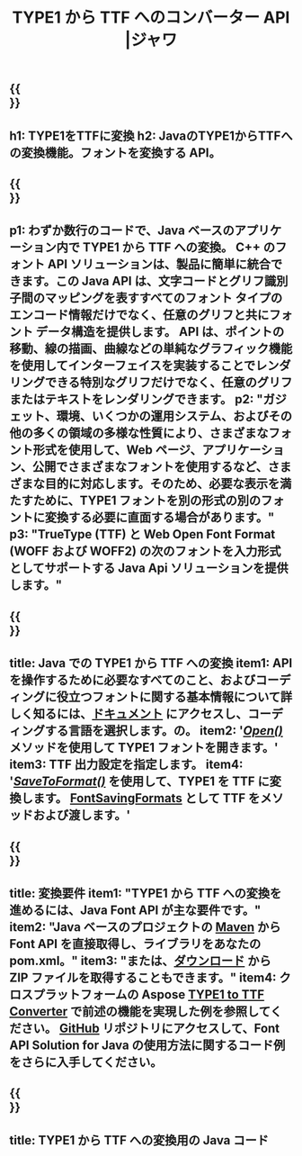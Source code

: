 ﻿---
translation: true
template: /_templates/conversion-child-java.md
title: TYPE1 から TTF へのコンバーター API |ジャワ
description: Windows および Linux で Java API を使用して TYPE1 を TTF に変換します。このネイティブ TYPE1 から TTF フォントへの変換機能を独自のソリューションに統合します。
keywords: type1 から ttf Java api、type12ttf Java ソリューション、type1 から ttf java
url: /java/conversion/type1-to-ttf/
family: font
platformtag: java
feature: conversion
otherformats: WOFF WOFF2
---

{{<section banner>}}
---
h1: TYPE1をTTFに変換
h2: JavaのTYPE1からTTFへの変換機能。フォントを変換する API。
---

{{<section overview>}}
---
p1: わずか数行のコードで、Java ベースのアプリケーション内で TYPE1 から TTF への変換。 С++ のフォント API ソリューションは、製品に簡単に統合できます。この Java API は、文字コードとグリフ識別子間のマッピングを表すすべてのフォント タイプのエンコード情報だけでなく、任意のグリフと共にフォント データ構造を提供します。 API は、ポイントの移動、線の描画、曲線などの単純なグラフィック機能を使用してインターフェイスを実装することでレンダリングできる特別なグリフだけでなく、任意のグリフまたはテキストをレンダリングできます。
p2: "ガジェット、環境、いくつかの運用システム、およびその他の多くの領域の多様な性質により、さまざまなフォント形式を使用して、Web ページ、アプリケーション、公開でさまざまなフォントを使用するなど、さまざまな目的に対応します。そのため、必要な表示を満たすために、TYPE1 フォントを別の形式の別のフォントに変換する必要に直面する場合があります。"
p3: "TrueType (TTF) と Web Open Font Format (WOFF および WOFF2) の次のフォントを入力形式としてサポートする Java Api ソリューションを提供します。"
---

{{<section feature1>}}
---
title: Java での TYPE1 から TTF への変換
item1: API を操作するために必要なすべてのこと、およびコーディングに役立つフォントに関する基本情報について詳しく知るには、[ドキュメント](https://docs.aspose.com/font/) にアクセスし、コーディングする言語を選択します。の。
item2: '[*Open()*](https://reference.aspose.com/font/java/com.aspose.font/Font#open-com.aspose.font.FontDefinition-) メソッドを使用して TYPE1 フォントを開きます。'
item3: TTF 出力設定を指定します。
item4: '[*SaveToFormat()*](https://reference.aspose.com/font/java/com.aspose.font/Font#saveToFormat-java.io.OutputStream-com.aspose.font.FontSavingFormats-)  を使用して、TYPE1 を TTF に変換します。  [FontSavingFormats](https://reference.aspose.com/font/java/com.aspose.font/FontSavingFormats) として TTF をメソッドおよび渡します。'
---

{{<section feature2>}}
---
title: 変換要件
item1: "TYPE1 から TTF への変換を進めるには、Java Font API が主な要件です。"
item2: "Java ベースのプロジェクトの [Maven](https://repository.aspose.com/webapp/#/artifacts/browse/tree/General/repo/com/aspose/aspose-font) から Font API を直接取得し、ライブラリをあなたのpom.xml。"
item3: "または、[ダウンロード](https://releases.aspose.com/font/java/) から ZIP ファイルを取得することもできます。"
item4: クロスプラットフォームの Aspose [TYPE1 to TTF Converter](https://products.aspose.app/font/conversion/type1-to-ttf) で前述の機能を実現した例を参照してください。 [GitHub](https://github.com/aspose-font/Aspose.Font-Documentation/tree/master/java-examples) リポジトリにアクセスして、Font API Solution for Java の使用方法に関するコード例をさらに入手してください。
---

{{<section codeexample>}}
---
title: TYPE1 から TTF への変換用の Java コード
---